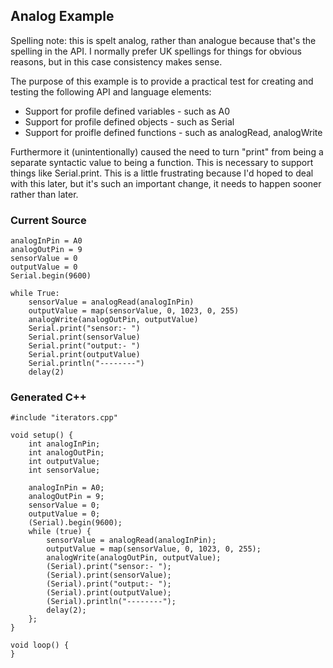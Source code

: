 Analog Example
--------------

Spelling note: this is spelt analog, rather than analogue because that's the
spelling in the API. I normally prefer UK spellings for things for obvious
reasons, but in this case consistency makes sense.

The purpose of this example is to provide a practical test for creating and
testing the following API and language elements:

   * Support for profile defined variables - such as A0
   * Support for profile defined objects - such as Serial
   * Support for proifle defined functions - such as analogRead, analogWrite

Furthermore it (unintentionally) caused the need to turn "print" from being a
separate syntactic value to being a function. This is necessary to support
things like Serial.print. This is a little frustrating because I'd hoped to
deal with this later, but it's such an important change, it needs to happen
sooner rather than later.


### Current Source

    analogInPin = A0
    analogOutPin = 9
    sensorValue = 0
    outputValue = 0
    Serial.begin(9600)

    while True:
        sensorValue = analogRead(analogInPin)
        outputValue = map(sensorValue, 0, 1023, 0, 255)
        analogWrite(analogOutPin, outputValue)
        Serial.print("sensor:- ")
        Serial.print(sensorValue)
        Serial.print("output:- ")
        Serial.print(outputValue)
        Serial.println("--------")
        delay(2)

### Generated C++

    #include "iterators.cpp"

    void setup() {
        int analogInPin;
        int analogOutPin;
        int outputValue;
        int sensorValue;

        analogInPin = A0;
        analogOutPin = 9;
        sensorValue = 0;
        outputValue = 0;
        (Serial).begin(9600);
        while (true) {
            sensorValue = analogRead(analogInPin);
            outputValue = map(sensorValue, 0, 1023, 0, 255);
            analogWrite(analogOutPin, outputValue);
            (Serial).print("sensor:- ");
            (Serial).print(sensorValue);
            (Serial).print("output:- ");
            (Serial).print(outputValue);
            (Serial).println("--------");
            delay(2);
        };
    }

    void loop() {
    }
